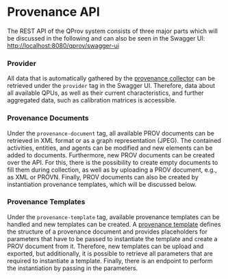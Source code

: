 # Provenance API

The REST API of the QProv system consists of three major parts which will be discussed in the following and can also be seen in the Swagger UI: <http://localhost:8080/qprov/swagger-ui>

### Provider

All data that is automatically gathered by the [provenance collector](../collector) can be retrieved under the `provider` tag in the Swagger UI.
Therefore, data about all available QPUs, as well as their current characteristics, and further aggregated data, such as calibration matrices is accessible.

### Provenance Documents 

Under the `provenance-document` tag, all available PROV documents can be retrieved in XML format or as a graph representation (JPEG).
The contained activities, entities, and agents can be modified and new elements can be added to documents.
Furthermore, new PROV documents can be created over the API.
For this, there is the possibility to create empty documents to fill them during collection, as well as by uploading a PROV document, e.g., as XML or PROVN.
Finally, PROV documents can also be created by instantiation provenance templates, which will be discussed below.

### Provenance Templates

Under the `provenance-template` tag, available provenance templates can be handled and new templates can be created.
A [provenance template](https://lucmoreau.wordpress.com/2015/08/03/provtoolbox-tutorial-4-templates-for-provenance-part-2/) defines the structure of a provenance document and provides placeholders for parameters that have to be passed to instantiate the template and create a PROV document from it.
Therefore, new templates can be upload and exported, but additionally, it is possible to retrieve all parameters that are required to instantiate a template.
Finally, there is an endpoint to perform the instantiation by passing in the parameters.
